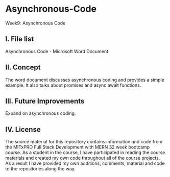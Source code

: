 # Asynchronous-Code
Week9: Asynchronous Code

I. File list
------------
Asynchronous Code - Microsoft Word Document

II. Concept
----------
The word document discusses asynchronous coding and provides a simple example. It also talks about promises and async await functions.


III. Future Improvements
----------
Expand on asynchronous coding.

IV.  License
----------
The source material for this repository contains information and code from the MITxPRO Full Stack Development with MERN 32 week bootcamp course.
As a student in the course, I have participated in reading the course materials and created my own code throughout all of the course projects. As a result I have provided my own additions, comments, material and code to the repositories along the way.
